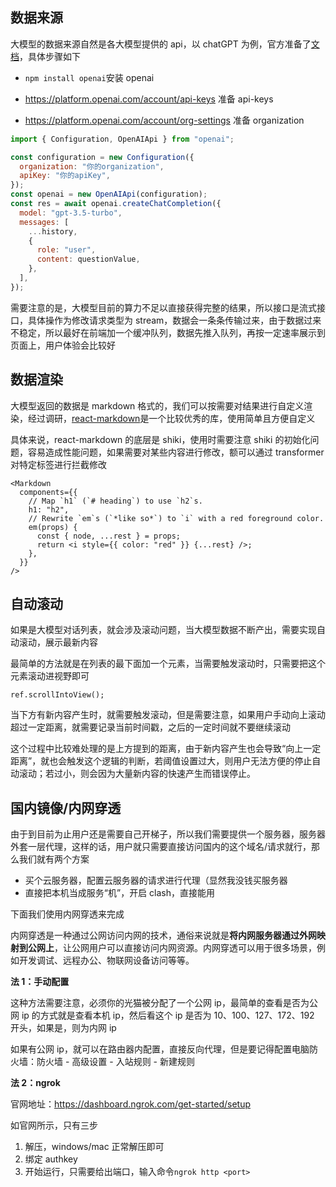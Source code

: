 ## 数据来源

大模型的数据来源自然是各大模型提供的 api，以 chatGPT 为例，官方准备了[文档](https://platform.openai.com/docs/api-reference)，具体步骤如下

- `npm install openai`安装 openai

- https://platform.openai.com/account/api-keys 准备 api-keys

- https://platform.openai.com/account/org-settings 准备 organization

```javascript
import { Configuration, OpenAIApi } from "openai";

const configuration = new Configuration({
  organization: "你的organization",
  apiKey: "你的apiKey",
});
const openai = new OpenAIApi(configuration);
const res = await openai.createChatCompletion({
  model: "gpt-3.5-turbo",
  messages: [
    ...history,
    {
      role: "user",
      content: questionValue,
    },
  ],
});
```

需要注意的是，大模型目前的算力不足以直接获得完整的结果，所以接口是流式接口，具体操作为修改请求类型为 stream，数据会一条条传输过来，由于数据过来不稳定，所以最好在前端加一个缓冲队列，数据先推入队列，再按一定速率展示到页面上，用户体验会比较好

## 数据渲染

大模型返回的数据是 markdown 格式的，我们可以按需要对结果进行自定义渲染，经过调研，[react-markdown](https://github.com/remarkjs/react-markdown)是一个比较优秀的库，使用简单且方便自定义

具体来说，react-markdown 的底层是 shiki，使用时需要注意 shiki 的初始化问题，容易造成性能问题，如果需要对某些内容进行修改，额可以通过 transformer 对特定标签进行拦截修改

```tsx
<Markdown
  components={{
    // Map `h1` (`# heading`) to use `h2`s.
    h1: "h2",
    // Rewrite `em`s (`*like so*`) to `i` with a red foreground color.
    em(props) {
      const { node, ...rest } = props;
      return <i style={{ color: "red" }} {...rest} />;
    },
  }}
/>
```

## 自动滚动

如果是大模型对话列表，就会涉及滚动问题，当大模型数据不断产出，需要实现自动滚动，展示最新内容

最简单的方法就是在列表的最下面加一个元素，当需要触发滚动时，只需要把这个元素滚动进视野即可

```tsx
ref.scrollIntoView();
```

当下方有新内容产生时，就需要触发滚动，但是需要注意，如果用户手动向上滚动超过一定距离，就需要记录当前时间戳，之后的一定时间就不要继续滚动

这个过程中比较难处理的是上方提到的距离，由于新内容产生也会导致“向上一定距离”，就也会触发这个逻辑的判断，若阈值设置过大，则用户无法方便的停止自动滚动；若过小，则会因为大量新内容的快速产生而错误停止。

## 国内镜像/内网穿透

由于到目前为止用户还是需要自己开梯子，所以我们需要提供一个服务器，服务器外套一层代理，这样的话，用户就只需要直接访问国内的这个域名/请求就行，那么我们就有两个方案

- 买个云服务器，配置云服务器的请求进行代理（显然我没钱买服务器
- 直接把本机当成服务“机”，开启 clash，直接能用

下面我们使用内网穿透来完成

内网穿透是一种通过公网访问内网的技术，通俗来说就是**将内网服务器通过外网映射到公网上**，让公网用户可以直接访问内网资源。内网穿透可以用于很多场景，例如开发调试、远程办公、物联网设备访问等等。

**法 1：手动配置**

这种方法需要注意，必须你的光猫被分配了一个公网 ip，最简单的查看是否为公网 ip 的方式就是查看本机 ip，然后看这个 ip 是否为 10、100、127、172、192 开头，如果是，则为内网 ip

如果有公网 ip，就可以在路由器内配置，直接反向代理，但是要记得配置电脑防火墙：防火墙 - 高级设置 - 入站规则 - 新建规则

**法 2：ngrok**

官网地址：https://dashboard.ngrok.com/get-started/setup

如官网所示，只有三步

1. 解压，windows/mac 正常解压即可
2. 绑定 authkey
3. 开始运行，只需要给出端口，输入命令`ngrok http <port>`
